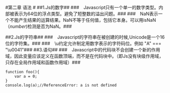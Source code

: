 #第二章 语法 #
##1.Js的数字##
###&emsp;Javascript只有一个单一的数字类型。内部被表示为64位的浮点类型。避免了短整数的溢出问题。###
###&emsp;NaN表示一个不能产生结果的运算结果。NaN不等于任何值，包括它本身。可以用isNaN（*number*)检测是否为NaN。###

##2.Js的字符串##
###&emsp;Javascript的字符串在被创建的时候,Unicode是一个16位的字符集。###
###&emsp;\u约定允许制定用数字表示的字符码位。例如 "A" === "\u0041"###
##3.语句##
###&emsp;Javascript中的代码块不会创建一个新的作用域，因此变量应该定义在函数顶端，而不是在代码块中。（即Js没有块级作用域，只存在全局作用域和函数作用域）###
```javacript
function foo(){
    var a = 0;
}
console.log(a);//ReferenceError: a is not defined
```
